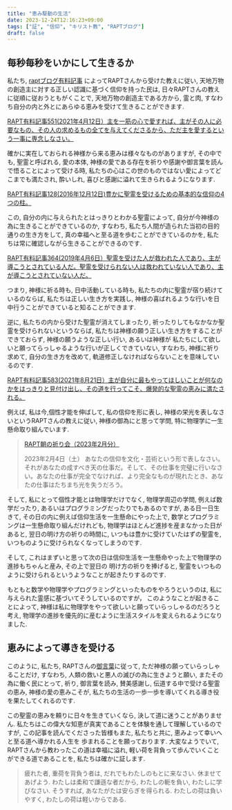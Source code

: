 ```yaml
---
title: "恵み駆動の生活"
date: 2023-12-24T12:16:23+09:00
tags: ["証", "信仰", "キリスト教", "RAPTブログ"]
draft: false
---
```


## 毎秒毎秒をいかにして生きるか
私たち, [raptブログ有料記事](<https://rapt-neo.com/?page_id=30947>)
によってRAPTさんから受けた教えに従い, 天地万物の創造主に対する正しい認識に基づく信仰を持った民は,
日々RAPTさんの教えに従順に従おうともがくことで, 天地万物の創造主である方から, 
霊と肉, すなわち自分の内と外とにあらゆる恵みを受けて生きることができます. 

[RAPT有料記事551(2021年4月12日）主を一筋の心で愛すれば、主がその人に必要なもの、その人の求めるもの全てを与えてくださるから、ただ主を愛するという一事に専念しなさい。](https://rapt-neo.com/?p=54777)

確かに実在しておられる神様から来る恵みは様々なものがありますが, その中でも,
聖霊と呼ばれる, 愛の本体, 神様の愛である存在を祈りや感謝や御言葉を読んで悟ることによって受ける時,
私たちの心はこの世のものではない愛によってどこまでも満たされ, 酔いしれ, 喜びと感謝に溢れて生きられるようになります.

[RAPT有料記事128(2016年12月12日)豊かに聖霊を受けるための基本的な信仰の4つの柱。](https://rapt-neo.com/?p=41313)

この, 自分の内に与えられたとはっきりとわかる聖霊によって, 自分が今神様の為に生きることができているのか,
すなわち, 私たち人間が造られた当初の目的通りの生き方をして, 真の幸福へと至る道を歩むことができているのかを,
私たちは常に確認しながら生きることができるのです.

[RAPT有料記事364(2019年4月6日）聖霊を受けた人が救われた人であり、主が導こうとされている人だ。聖霊を受けられない人は救われていない人であり、主が導こうとされていない人だ。](https://rapt-neo.com/?p=50696)

つまり, 神様に祈る時も, 日中活動している時も, 私たちの内に聖霊が宿り続けているのならば,
私たちは正しい生き方を実践し, 神様の喜ばれるような行いを日中行うことができていると知ることができます.

逆に, 私たちの内から受けた聖霊が消えてしまったり, 祈ったりしてもなかなか聖霊を受けられないというならば,
私たちは神様の願う正しい生き方をすることができておらず, 神様の願うような正しい行い, あるいは神様が
私たちにして欲しいと願ってらっしゃるような行いが正しくできていない, すなわち, 
神様に祈り求めて, 自分の生き方を改めて, 軌道修正しなければならないことを意味しているのです.

[RAPT有料記事583(2021年8月21日）主が自分に最もやってほしいことが何なのかをはっきりと見付け出し、その道を行ってこそ、爆発的な聖霊の恵みに満たされる。](https://rapt-neo.com/?p=55416)

例えば, 私は今,個性才能を伸ばして, 私の信仰を形に表し, 神様の栄光を表しなさいというRAPTさんの教えに従い,
神様の御為にと思って学問, 特に物理学に一生懸命取り組んでいます.

> [RAPT朝の祈り会（2023年2月分）](https://rapt-neo.com/?page_id=57846)
>
> 2023年2月4日（土）
あなたの信仰を文化・芸術という形で表しなさい。それがあなたの成すべき天の仕事だ。そして、その仕事を完璧に行いなさい。あなたの仕事が完全でなければ、より完全なものが現れたとき、あなたの仕事はたちまち光を失うだろう。
>


そして, 私にとって個性才能とは物理学だけでなく, 物理学周辺の学問, 例えば数学だったり, 
あるいはプログラミングだったりでもあるのですが, ある日一日生きて, 
その日の内に例えば信仰生活を一生懸命にやった上で, 数学とプログラミングは一生懸命取り組んだけれども,
物理学はほとんど進捗を産まなかった日があると,
翌日の明け方の祈りの時間に, いつもは豊かに受けていたはずの聖霊を, いつものように受けられなくなってしまうのです.

そして, これはまずいと思って次の日は信仰生活を一生懸命やった上で物理学の進捗もちゃんと産み, その上で翌日の
明け方の祈りを捧げると, 聖霊をいつものように受けられるというようなことが起きたりするのです.

もともと数学や物理学やプログラミングといったものをやろうというのは, 私に与えられた霊感に基づいてそうしているのですが，
このようなことが起きることによって, 神様は私に物理学をやって欲しいと願っていらっしゃるのだろうと考え,
物理学の進捗を優先的に産むように生活スタイルを変えられるようになりました.

## 恵みによって導きを受ける
このように, 私たち, RAPTさんの[御言葉](<https://rapt-neo.com/?page_id=30947>)に従って, 
ただ神様の願っていらっしゃることだけ, すなわち, 人類の救いと悪人の滅びの為に生きようと願い, 
またその為に働く民にとって, 祈り, 御言葉を読み, 賛美感謝し, 伝道する中で受ける聖霊の恵み,
神様の愛の恵みこそが, 私たちの生活の一歩一歩を導いてくれる導き役を果たしてくれるのです.

この聖霊の恵みを頼りに日々を生きていくなら, 決して道に迷うことがありません.
私たちはこの偉大な知恵が真実であることを体験を通して理解しているのですが,
この記事を読んでくださった皆様もまた, 私たちと共に, 恵みよって幸いへと至る道へ導かれる人生を
歩まれることを願っております. 大変なようでいて, RAPTさんから教わったこの道は幸福に溢れ,
軽い荷を背負って歩んでいくことができる道であることを, 私たちは確かに証します.

> 疲れた者, 重荷を背負う者は, だれでもわたしのもとに来なさい. 
> 休ませてあげよう. わたしは柔和で謙遜な者だから, わたしの軛を負い,
> わたしに学びなさい. そうすれば, あなたがたは安らぎを得られる.
> わたしの荷は負いやすく, わたしの荷は軽いからである.